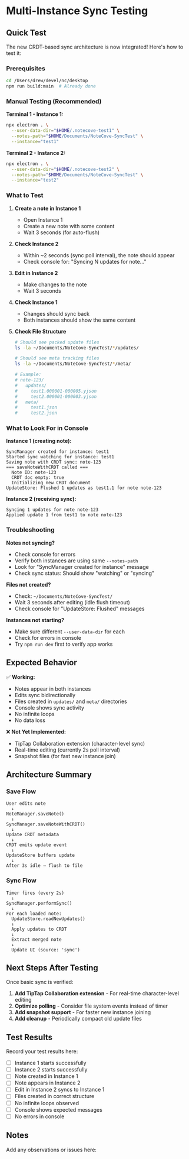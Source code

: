 # Multi-Instance Sync Testing

## Quick Test

The new CRDT-based sync architecture is now integrated! Here's how to test it:

### Prerequisites
```bash
cd /Users/drew/devel/nc/desktop
npm run build:main  # Already done
```

### Manual Testing (Recommended)

**Terminal 1 - Instance 1:**
```bash
npx electron . \
  --user-data-dir="$HOME/.notecove-test1" \
  --notes-path="$HOME/Documents/NoteCove-SyncTest" \
  --instance="test1"
```

**Terminal 2 - Instance 2:**
```bash
npx electron . \
  --user-data-dir="$HOME/.notecove-test2" \
  --notes-path="$HOME/Documents/NoteCove-SyncTest" \
  --instance="test2"
```

### What to Test

1. **Create a note in Instance 1**
   - Open Instance 1
   - Create a new note with some content
   - Wait 3 seconds (for auto-flush)

2. **Check Instance 2**
   - Within ~2 seconds (sync poll interval), the note should appear
   - Check console for: "Syncing N updates for note..."

3. **Edit in Instance 2**
   - Make changes to the note
   - Wait 3 seconds

4. **Check Instance 1**
   - Changes should sync back
   - Both instances should show the same content

5. **Check File Structure**
   ```bash
   # Should see packed update files
   ls -la ~/Documents/NoteCove-SyncTest/*/updates/

   # Should see meta tracking files
   ls -la ~/Documents/NoteCove-SyncTest/*/meta/

   # Example:
   # note-123/
   #   updates/
   #     test1.000001-000005.yjson
   #     test2.000001-000003.yjson
   #   meta/
   #     test1.json
   #     test2.json
   ```

### What to Look For in Console

**Instance 1 (creating note):**
```
SyncManager created for instance: test1
Started sync watching for instance: test1
Saving note with CRDT sync: note-123
=== saveNoteWithCRDT called ===
  Note ID: note-123
  CRDT doc empty: true
  Initializing new CRDT document
UpdateStore: Flushed 1 updates as test1.1 for note note-123
```

**Instance 2 (receiving sync):**
```
Syncing 1 updates for note note-123
Applied update 1 from test1 to note note-123
```

### Troubleshooting

**Notes not syncing?**
- Check console for errors
- Verify both instances are using same `--notes-path`
- Look for "SyncManager created for instance" message
- Check sync status: Should show "watching" or "syncing"

**Files not created?**
- Check: `~/Documents/NoteCove-SyncTest/`
- Wait 3 seconds after editing (idle flush timeout)
- Check console for "UpdateStore: Flushed" messages

**Instances not starting?**
- Make sure different `--user-data-dir` for each
- Check for errors in console
- Try `npm run dev` first to verify app works

## Expected Behavior

✅ **Working:**
- Notes appear in both instances
- Edits sync bidirectionally
- Files created in `updates/` and `meta/` directories
- Console shows sync activity
- No infinite loops
- No data loss

❌ **Not Yet Implemented:**
- TipTap Collaboration extension (character-level sync)
- Real-time editing (currently 2s poll interval)
- Snapshot files (for fast new instance join)

## Architecture Summary

### Save Flow
```
User edits note
  ↓
NoteManager.saveNote()
  ↓
SyncManager.saveNoteWithCRDT()
  ↓
Update CRDT metadata
  ↓
CRDT emits update event
  ↓
UpdateStore buffers update
  ↓
After 3s idle → flush to file
```

### Sync Flow
```
Timer fires (every 2s)
  ↓
SyncManager.performSync()
  ↓
For each loaded note:
  UpdateStore.readNewUpdates()
  ↓
  Apply updates to CRDT
  ↓
  Extract merged note
  ↓
  Update UI (source: 'sync')
```

## Next Steps After Testing

Once basic sync is verified:

1. **Add TipTap Collaboration extension** - For real-time character-level editing
2. **Optimize polling** - Consider file system events instead of timer
3. **Add snapshot support** - For faster new instance joining
4. **Add cleanup** - Periodically compact old update files

## Test Results

Record your test results here:

- [ ] Instance 1 starts successfully
- [ ] Instance 2 starts successfully
- [ ] Note created in Instance 1
- [ ] Note appears in Instance 2
- [ ] Edit in Instance 2 syncs to Instance 1
- [ ] Files created in correct structure
- [ ] No infinite loops observed
- [ ] Console shows expected messages
- [ ] No errors in console

## Notes

Add any observations or issues here:
